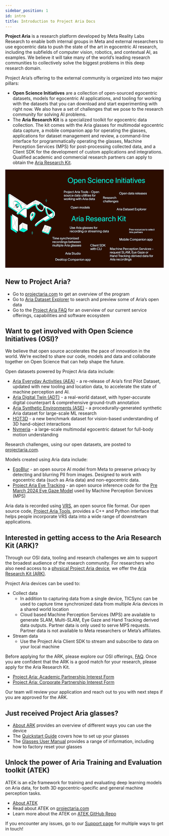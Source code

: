 ```yaml
---
sidebar_position: 1
id: intro
title: Introduction to Project Aria Docs
---
```



**Project Aria** is a research platform developed by Meta Reality Labs Research to enable both internal groups in Meta and external researchers to use egocentric data to push the state of the art in egocentric AI research, including the subfields of computer vision, robotics, and contextual AI, as examples. We believe it will take many of the world’s leading research communities to collectively solve the biggest problems in this deep research domain.

Project Aria’s offering to the external community is organized into two major pillars:

* **Open Science Initiatives** are a collection of open-sourced egocentric datasets, models for egocentric AI applications, and tooling for working with the datasets that you can download and start experimenting with right now. We also have a set of challenges that we pose to the research community for solving AI problems.
* The **Aria Research Kit** is a specialized toolkit for egocentric data collection. The kit comes with the Aria glasses for multimodal egocentric data capture, a mobile companion app for operating the glasses, applications for dataset management and review, a command-line interface for programmatically operating the glasses, Machine Perception Services (MPS) for post-processing collected data, and a Client SDK for the development of custom applications and integrations. Qualified academic and commercial research partners can apply to obtain the [Aria Research Kit](https://www.projectaria.com/research-kit/).

![About Project Aria, showing services provided, simliar to what is in the FAQ](/img/intro.png)

## New to Project Aria?

* Go to [projectaria.com](http://projectaria.com) to get an overview of the program
* Go to [Aria Dataset Explorer](https://explorer.projectaria.com/) to search and preview some of Aria’s open data
* Go to the [Project Aria FAQ](faq.mdx) for an overview of our current service offerings, capabilities and software ecosystem

## Want to get involved with Open Science Initiatives (OSI)?

We believe that open source accelerates the pace of innovation in the world. We’re excited to share our code, models and data and collaborate together on Open Science that can help shape the future.

Open datasets powered by Project Aria data include:

* [Aria Everyday Activities (AEA)](/open_datasets/aria_everyday_activities_dataset/aria_everyday_activities_dataset.mdx) - a re-release of Aria’s first Pilot Dataset, updated with new tooling and location data, to accelerate the state of machine perception and AI.
* [Aria Digital Twin (ADT)](https://www.projectaria.com/datasets/adt/) - a real-world dataset, with hyper-accurate digital counterpart & comprehensive ground-truth annotation
* [Aria Synthetic Environments (ASE)](https://www.projectaria.com/datasets/ase/) - a procedurally-generated synthetic Aria dataset for large-scale ML research
* [HOT3D](https://www.projectaria.com/datasets/hot3d/) - a new benchmark dataset for vision-based understanding of 3D hand-object interactions
* [Nymeria](https://www.projectaria.com/datasets/nymeria/) - a large-scale multimodal egocentric dataset for full-body motion understanding


Research challenges, using our open datasets, are posted to [projectaria.com](https://www.projectaria.com/challenges/).

Models created using Aria data include:
* [EgoBlur](https://www.projectaria.com/tools/egoblur/) - an open source AI model from Meta to preserve privacy by detecting and blurring PII from images. Designed to work with egocentric data (such as Aria data) and non-egocentric data.
* [Project Aria Eye Tracking](https://github.com/facebookresearch/projectaria_eyetracking) - an open source inference code for the [Pre March 2024 Eye Gaze Model](/data_formats/mps/mps_eye_gaze.mdx) used by Machine Perception Services (MPS)

Aria data is recorded using [VRS](/data_formats/aria_vrs/aria_vrs.mdx), an open source file format. Our open source code, [Project Aria Tools](/data_utilities/data_utilities.mdx), provides a C++ and Python interface that helps people incorporate VRS data into a wide range of downstream applications.


## Interested in getting access to the Aria Research Kit (ARK)?

Through our OSI data, tooling and research challenges we aim to support the broadest audience of the research community. For researchers who also need access to a [physical Project Aria device](/tech_spec/hardware_spec.mdx), we offer the [Aria Research Kit (ARK)](https://www.projectaria.com/research-kit/).

Project Aria devices can be used to:



* Collect data
    * In addition to capturing data from a single device, TICSync can be used to capture time synchronized data from multiple Aria devices in a shared world location
    * Cloud based Machine Perception Services (MPS) are available to generate SLAM, Multi-SLAM, Eye Gaze and Hand Tracking derived data outputs. Partner data is only used to serve MPS requests. Partner data is not available to Meta researchers or Meta’s affiliates.
* Stream data
    * Use the Project Aria Client SDK to stream and subscribe to data on your local machine

Before applying for the ARK, please explore our OSI offerings, [FAQ](/faq.mdx). Once you are confident that the ARK is a good match for your research, please apply for the Aria Research Kit.

* [Project Aria: Academic Partnership Interest Form](https://www.facebook.com/help/contact/409561724891076)
* [Project Aria: Corporate Partnership Interest Form](https://docs.google.com/forms/d/e/1FAIpQLSeEQkP6zM-T2mrn5WUy2K-CliiXPXXmgHUEmT20FtAk5fi6vw/viewform)

Our team will review your application and reach out to you with next steps if you are approved for the ARK.


## Just received Project Aria glasses?

* [About ARK](/ARK/about_ARK.mdx) provides an overview of different ways you can use the device
* The [Quickstart Guide](/ARK/ARK_quickstart.mdx) covers how to set up your glasses
* The [Glasses User Manual](/ARK/glasses_manual/glasses_user_manual.mdx) provides a range of information, including how to factory reset your glasses


## Unlock the power of Aria Training and Evaluation toolkit (ATEK)

ATEK is an e2e framework for training and evaluating deep learning models on Aria data, for both 3D egocentric-specific and general machine perception tasks.
* [About ATEK](/ATEK/about_ATEK.mdx)
* Read about ATEK on [projectaria.com](https://www.projectaria.com/news/aria-training-and-evaluation-toolkit-atek/)
* Learn more about the ATEK on [ATEK GitHub Repo](https://github.com/facebookresearch/ATEK/tree/main)

If you encounter any issues, go to our [Support page](/support.mdx) for multiple ways to get in touch!
